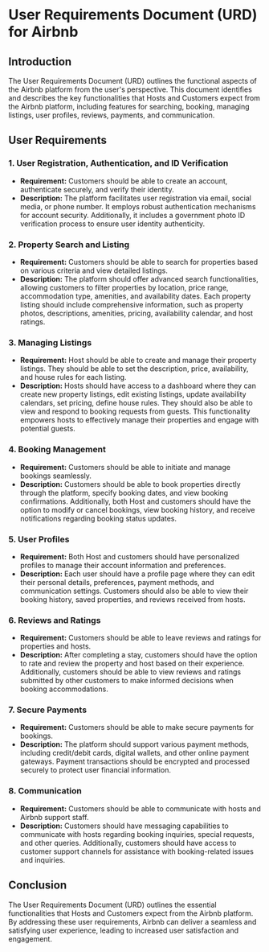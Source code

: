 # User Requirements Document (URD) for Airbnb

## Introduction
The User Requirements Document (URD) outlines the functional aspects of the Airbnb platform from the user's perspective. This document identifies and describes the key functionalities that Hosts and Customers expect from the Airbnb platform, including features for searching, booking, managing listings, user profiles, reviews, payments, and communication.

## User Requirements

### 1. User Registration, Authentication, and ID Verification
- **Requirement:** Customers should be able to create an account, authenticate securely, and verify their identity.
- **Description:** The platform facilitates user registration via email, social media, or phone number. It employs robust authentication mechanisms for account security. Additionally, it includes a government photo ID verification process to ensure user identity authenticity.

### 2. Property Search and Listing
- **Requirement:** Customers should be able to search for properties based on various criteria and view detailed listings.
- **Description:** The platform should offer advanced search functionalities, allowing customers to filter properties by location, price range, accommodation type, amenities, and availability dates. Each property listing should include comprehensive information, such as property photos, descriptions, amenities, pricing, availability calendar, and host ratings.

### 3. Managing Listings
- **Requirement:** Host should be able to create and manage their property listings. They should be able to set the description, price, availability, and house rules for each listing.
- **Description:** Hosts should have access to a dashboard where they can create new property listings, edit existing listings, update availability calendars, set pricing, define house rules. They should also be able to view and respond to booking requests from guests. This functionality empowers hosts to effectively manage their properties and engage with potential guests.
  
### 4. Booking Management
- **Requirement:** Customers should be able to initiate and manage bookings seamlessly.
- **Description:** Customers should be able to book properties directly through the platform, specify booking dates, and view booking confirmations. Additionally, both Host and customers should have the option to modify or cancel bookings, view booking history, and receive notifications regarding booking status updates.

### 5. User Profiles
- **Requirement:** Both Host and customers should have personalized profiles to manage their account information and preferences.
- **Description:** Each user should have a profile page where they can edit their personal details, preferences, payment methods, and communication settings. Customers should also be able to view their booking history, saved properties, and reviews received from hosts.

### 6. Reviews and Ratings
- **Requirement:** Customers should be able to leave reviews and ratings for properties and hosts.
- **Description:** After completing a stay, customers should have the option to rate and review the property and host based on their experience. Additionally, customers should be able to view reviews and ratings submitted by other customers to make informed decisions when booking accommodations.

### 7. Secure Payments
- **Requirement:** Customers should be able to make secure payments for bookings.
- **Description:** The platform should support various payment methods, including credit/debit cards, digital wallets, and other online payment gateways. Payment transactions should be encrypted and processed securely to protect user financial information.

### 8. Communication
- **Requirement:** Customers should be able to communicate with hosts and Airbnb support staff.
- **Description:** Customers should have messaging capabilities to communicate with hosts regarding booking inquiries, special requests, and other queries. Additionally, customers should have access to customer support channels for assistance with booking-related issues and inquiries.

## Conclusion
The User Requirements Document (URD) outlines the essential functionalities that Hosts and Customers expect from the Airbnb platform. By addressing these user requirements, Airbnb can deliver a seamless and satisfying user experience, leading to increased user satisfaction and engagement.
